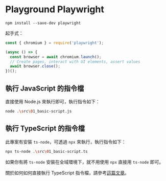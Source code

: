 # Playground Playwright

```
npm install --save-dev playwright
```

起手式：

```javascript
const { chromium } = require('playwright');

(async () => {
  const browser = await chromium.launch();
  // Create pages, interact with UI elements, assert values
  await browser.close();
})();
```

## 執行 JavaScript 的指令檔

直接使用 Node.js 來執行即可，執行指令如下：

```bash
node .\src\01_basic-script.js
```

## 執行 TypeScript 的指令檔

此專案有安裝 `ts-node`，可透過 `npx` 來執行，執行指令如下：

```bash
npx ts-node .\src\01_basic-script.ts
```

如果你有將 `ts-node` 安裝在全域環境下，就不用使用 `npx` 直接用 `ts-node` 即可。

關於如何如何直接執行 TypeScript 指令檔，請參考[這篇文章](https://blog.poychang.net/typescript-running-typescript-ts-node/)。
